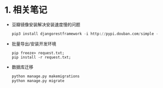 # 1. 相关笔记

- 豆瓣镜像安装解决安装速度慢的问题

  ```python
  pip3 install djangorestframework -i http://pypi.douban.com/simple --trusted-host pypi.douban.com
  ```

 - 批量导出/安装开发环境
     ```\python
     pip freeze> request.txt;
     pip install -r request.txt;

     ```
 - 数据库迁移
    ```python
    python manage.py makemigrations
    python manage.py migrate
    ```